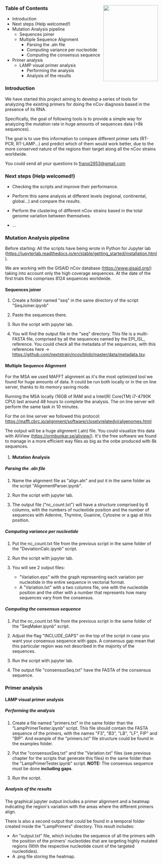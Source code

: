 ### 

<img src="https://jogl.io/assets/imgs/logo.png" width="180px" height="250px" align="right">



### Table of Contents

- Introduction
- Next steps (Help welcomed!)
- Mutation Analysis pipeline
  - Sequences joiner
  - Multiple Sequence Alignment
    - Parsing the .aln file
    - Computing variance per nucleotide
    - Computing the consensus sequence
- Primer analysis
  - LAMP visual primer analysis
    - Performing the analysis
    - Analysis of the results





### Introduction

We have started this project aiming to develop a series of tools for analyzing the existing primers for doing the nCov diagnosis based in the presence of its RNA. 

Specifically, the goal of following tools is to provide a simple way for analyzing the mutation rate in huge amounts of sequences data (>8k sequences). 

The goal is to use this information to compare different primer sets (RT-PCR, RT-LAMP...) and predict which of them would work better, due to the more conserved nature of the regions their target along all the nCov strains worldwide.

You could send all your questions to franxi2953@gmail.com



### Next steps (Help welcomed!)

- Checking the scripts and improve their performance.


- Perform this same analysis at different levels (regional, continental, global...) and compare the results.

- Perform the clustering of different nCov strains based in the total genome variation between themselves.

- ...

  

### Mutation Analysis pipeline

Before starting: All the scripts have being wrote in Python for Jupyter lab (https://jupyterlab.readthedocs.io/en/stable/getting_started/installation.html).

We are working with the GISAID nCov database (https://www.gisaid.org/) taking into account only the high coverage sequences. At the date of the first trials this comprises 8124 sequences worldwide.

#### Sequences joiner

1) Create a folder named "seq" in the same directory of the script "SeqJoiner.ipynb"

2) Paste the sequences there.

3) Run the script with jupyter lab.

4) You will find the output file in the "seq" directory. This file is a multi-FASTA file, comprised by all the sequences named by the EPI_ISL_ reference. You could check all the metadata of the sequences, with this references here -> https://github.com/nextstrain/ncov/blob/master/data/metadata.tsv.



#### Multiple Sequence Alignment

For the MSA we used MAFFT alignment as it's the most optimized tool we found for huge amounts of data. It could be run both locally or in the on line server, thanks to its memory saving mode.

Running the MSA locally (16GB of RAM and a Intel(R) Core(TM) i7-4790K CPU) last around 48 hours to complete the analysis. The on line server will perform the same task in 10 minutes. 

For the on line server we followed this protocol: https://mafft.cbrc.jp/alignment/software/closelyrelatedviralgenomes.html

The output will be a huge alignment (.aln) file. You could visualize this data with AliView (https://ormbunkar.se/aliview/). It's the free software we found to manage in a more efficient way files as big as the onbe produced with 8k sequences.



1. #### Mutation Analysis


##### Parsing the .aln file

1. Name the alignment file as "align.aln" and put it in the same folder as the script "AlignmentParser.ipynb".

2. Run the script with jupyter lab.

3. The output file ("nc_count.txt") will have a structure comprised by 6 columns, with the numbers of nucleotide position and the number of sequences with Adenine, Thymine, Guanine, Cytosine or a gap at this position.


##### Computing variance per nucleotide

1. Put the nc_count.txt file from the previous script in the same folder of the "DeviationCalc.ipynb" script.

2. Run the script with jupyter lab.

3. You will see 2 output files:
   -  "Variation.eps" with the graph representing each variation per nucleotide in the entire sequence in vectorial format.
   - A "Variation.txt" with a two columns file, one with the nucleotide position and the other with a number that represents how many sequences vary from the consensus.

##### Computing the consensus sequence

1. Put the nc_count.txt file from the previous script in the same folder of the "SeqMaker.ipynb" script.

2. Adjust the flag "INCLUDE_GAPS" on the top of the script in case you want your consensus sequence with gaps. A consensus gap mean that this particular region was not described in the majority of the sequences.
3. Run the script with jupyter lab.

4. The output file "consensusSeq.txt" have the FASTA of the consensus sequence.


### Primer analysis

#### LAMP visual primer analysis

##### Performing the analysis

1. Create a file named "primers.txt" in the same folder than the "LampPrimerTester.ipynb" script. This file should contain the FASTA sequence of the primers, with the names "F3", "B3", "LB", "LF", FIP" and "BIP". And example of the "primers.txt" file structure could be found in the examples folder.

2. Put the "consensusSeq.txt" and the "Variation.txt" files (see previous chapter for the scripts that generate this files) in the same folder than the "LampPrimerTester.ipynb" script. **NOTE:** The consensus sequence must be done **including gaps**.

3. Run the script.

##### Analysis of the results

The graphical jupyter output includes a primer alignment and a heatmap indicating the region's variation with the areas where the different primers align.

There is also a second output that could be found in a temporal folder created inside the "LampPrimers" directory. This result includes:



- An "output.txt" file, which includes the sequence of all the primers with the position of the primers' nucleotides that are targeting highly mutated regions (With the respective nucleotide count of the targeted nucleotides).
- A .png file storing the heatmap.



